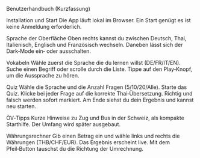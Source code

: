 Benutzerhandbuch (Kurzfassung)

Installation und Start
Die App läuft lokal im Browser. Ein Start genügt es ist keine Anmeldung erforderlich.

Sprache der Oberfläche
Oben rechts kannst du zwischen Deutsch, Thai, Italienisch, Englisch und Französisch wechseln.
Daneben lässt sich der Dark‑Mode ein‑ oder ausschalten.

Vokabeln
Wähle zuerst die Sprache die du lernen willst (DE/FR/IT/EN). Suche einen Begriff oder scrolle
durch die Liste. Tippe auf den Play‑Knopf, um die Aussprache zu hören.

Quiz
Wähle die Sprache und die Anzahl Fragen (5/10/20/Alle). Starte das Quiz. Klicke bei jeder Frage
auf die korrekte Thai‑Übersetzung. Richtig und falsch werden sofort markiert. Am Ende siehst du
dein Ergebnis und kannst neu starten.

ÖV‑Tipps
Kurze Hinweise zu Zug und Bus in der Schweiz, als kompakte Starthilfe. Der Umfang wird später
ausgebaut.

Währungsrechner
Gib einen Betrag ein und wähle links und rechts die Währungen (THB/CHF/EUR). Das Ergebnis
erscheint live. Mit dem Pfeil‑Button tauschst du die Richtung der Umrechnung.
